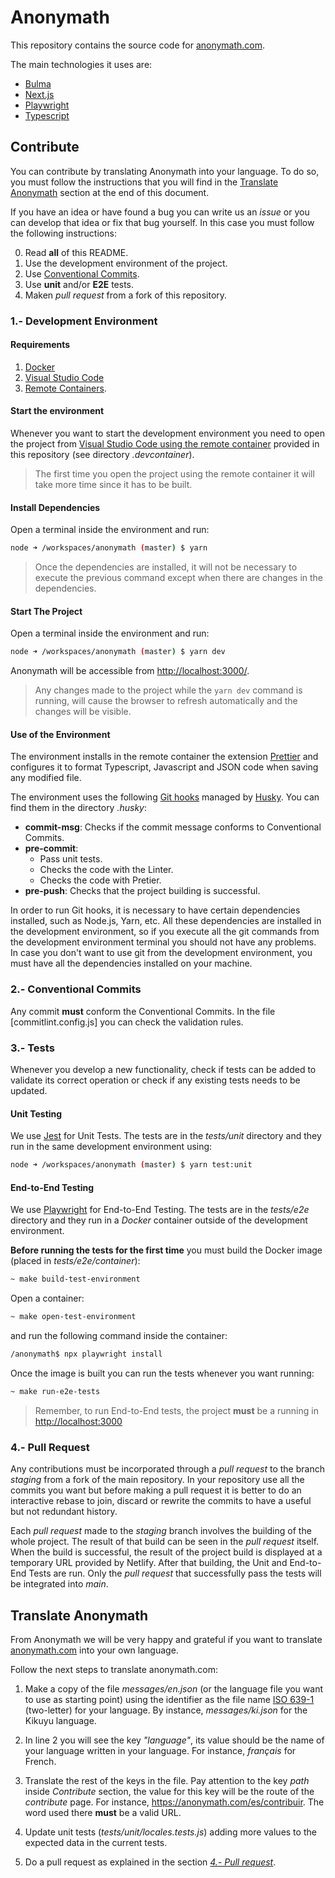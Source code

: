 # Anonymath

This repository contains the source code for [anonymath.com](https://anonymath.com).

The main technologies it uses are:

- [Bulma](https://bulma.io)
- [Next.js](https://nextjs.org)
- [Playwright](https://playwright.dev)
- [Typescript](https://www.typescriptlang.org)

## Contribute

You can contribute by translating Anonymath into your language. To do so, you must follow the instructions that you will find in the [Translate Anonymath](#translate-anonymath) section at the end of this document.

If you have an idea or have found a bug you can write us an _issue_ or you can develop that idea or fix that bug yourself. In this case you must follow the following instructions:

0. Read **all** of this README.
1. Use the development environment of the project.
2. Use [Conventional Commits](https://www.conventionalcommits.org/en/v1.0.0/).
3. Use **unit** and/or **E2E** tests.
4. Maken _pull request_ from a fork of this repository.

### 1.- Development Environment

#### Requirements

1. [Docker](https://docs.docker.com/get-docker/)
2. [Visual Studio Code](https://code.visualstudio.com/)
3. [Remote Containers](https://marketplace.visualstudio.com/items?itemName=ms-vscode-remote.remote-containers).

#### Start the environment

Whenever you want to start the development environment you need to open the project from [Visual Studio Code using the remote container](https://code.visualstudio.com/docs/remote/containers) provided in this repository (see directory _.devcontainer_).

> The first time you open the project using the remote container it will take more time since it has to be built.

#### Install Dependencies

Open a terminal inside the environment and run:

```bash
node ➜ /workspaces/anonymath (master) $ yarn
```

> Once the dependencies are installed, it will not be necessary to execute the previous command except when there are changes in the dependencies.

#### Start The Project

Open a terminal inside the environment and run:

```bash
node ➜ /workspaces/anonymath (master) $ yarn dev
```

Anonymath will be accessible from [http://localhost:3000/](http://localhost:3000/).

> Any changes made to the project while the `yarn dev` command is running, will cause the browser to refresh automatically and the changes will be visible.

#### Use of the Environment

The environment installs in the remote container the extension [Prettier](https://marketplace.visualstudio.com/items?itemName=esbenp.prettier-vscode) and configures it to format Typescript, Javascript and JSON code when saving any modified file.

The environment uses the following [Git hooks](https://git-scm.com/docs/githooks) managed by [Husky](https://typicode.github.io/husky). You can find them in the directory _.husky_:

- **commit-msg**: Checks if the commit message conforms to Conventional Commits.
- **pre-commit**:
  - Pass unit tests.
  - Checks the code with the Linter.
  - Checks the code with Pretier.
- **pre-push**: Checks that the project building is successful.

In order to run Git hooks, it is necessary to have certain dependencies installed, such as Node.js, Yarn, etc. All these dependencies are installed in the development environment, so if you execute all the git commands from the development environment terminal you should not have any problems. In case you don't want to use git from the development environment, you must have all the dependencies installed on your machine.

### 2.- Conventional Commits

Any commit **must** conform the Conventional Commits. In the file [commitlint.config.js] you can check the validation rules.

### 3.- Tests

Whenever you develop a new functionality, check if tests can be added to validate its correct operation or check if any existing tests needs to be updated.

#### Unit Testing

We use [Jest](https://jestjs.io/) for Unit Tests. The tests are in the _tests/unit_ directory and they run in the same development environment using:

```bash
node ➜ /workspaces/anonymath (master) $ yarn test:unit
```

#### End-to-End Testing

We use [Playwright](https://playwright.dev/) for End-to-End Testing. The tests are in the _tests/e2e_ directory and they run in a _Docker_ container outside of the development environment.

**Before running the tests for the first time** you must build the Docker image (placed in _tests/e2e/container_):

```bash
~ make build-test-environment
```

Open a container:

```bash
~ make open-test-environment
```

and run the following command inside the container:

```bash
/anonymath$ npx playwright install
```

Once the image is built you can run the tests whenever you want running:

```bash
~ make run-e2e-tests
```

> Remember, to run End-to-End tests, the project **must** be a running in [http://localhost:3000](http://localhost:3000)

### 4.- Pull Request

Any contributions must be incorporated through a _pull request_ to the branch _staging_ from a fork of the main repository. In your repository use all the commits you want but before making a pull request it is better to do an interactive rebase to join, discard or rewrite the commits to have a useful but not redundant history.

Each _pull request_ made to the _staging_ branch involves the building of the whole project. The result of that build can be seen in the _pull request_ itself. When the build is successful, the result of the project build is displayed at a temporary URL provided by Netlify. After that building, the Unit and End-to-End Tests are run. Only the _pull request_ that successfully pass the tests will be integrated into _main_.

## Translate Anonymath

From Anonymath we will be very happy and grateful if you want to translate [anonymath.com](https://anonymath.com) into your own language.

Follow the next steps to translate anonymath.com:

1. Make a copy of the file _messages/en.json_ (or the language file you want to use as starting point) using the identifier as the file name [ISO 639-1](https://en.wikipedia.org/wiki/List_of_ISO_639-1_codes) (two-letter) for your language. By instance, _messages/ki.json_ for the Kikuyu language.

2. In line 2 you will see the key _"language"_, its value should be the name of your language written in your language. For instance, _français_ for French.

3. Translate the rest of the keys in the file. Pay attention to the key _path_ inside _Contribute_ section, the value for this key will be the route of the _contribute_ page. For instance, https://anonymath.com/es/contribuir. The word used there **must** be a valid URL.

4. Update unit tests (_tests/unit/locales.tests.js_) adding more values to the expected data in the current tests.

5. Do a pull request as explained in the section _[4.- Pull request](#4--pull-request)_.
